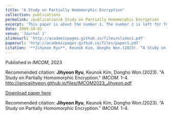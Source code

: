 ```yaml
---
title: "A Study on Partially Homomorphic Encryption"
collection: publications
permalink: /publication/A Study on Partially Homomorphic Encryption
excerpt: 'This paper is about the number 1. The number 2 is left for future work.'
date: 2009-10-01
venue: 'Journal 1'
slidesurl: 'http://academicpages.github.io/files/slides1.pdf'
paperurl: 'http://academicpages.github.io/files/paper1.pdf'
citation: '**Jihyeon Ryu**, Keunok Kim, Dongho Won.(2023). “A Study on Partially Homomorphic Encryption.” *IMCOM*. 1-4.'
---
```


Published in *IMCOM*, 2023

Recommended citation: **Jihyeon Ryu**, Keunok Kim, Dongho Won.(2023). "A Study on Partially Homomorphic Encryption." *IMCOM*. 1-4. <http://janicejihyeon.github.io/files/IMCOM2023_Jihyeon.pdf>

[Download paper here](http://janicejihyeon.github.io/files/IMCOM2023_Jihyeon.pdf)

Recommended citation: **Jihyeon Ryu**, Keunok Kim, Dongho Won.(2023). “A Study on Partially Homomorphic Encryption.” *IMCOM*. 1-4.
